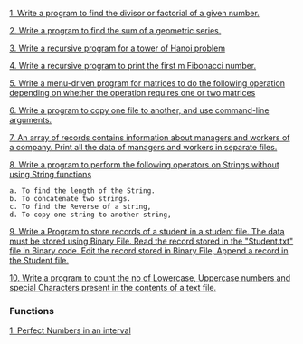 [1. Write a program to find the divisor or factorial of a given number.](https://github.com/ishaanbedi/ipu-c-programs-first-year/blob/main/1.c)

[2. Write a program to find the sum of a geometric series.](https://github.com/ishaanbedi/ipu-c-programs-first-year/blob/main/2.c)

[3. Write a recursive program for a tower of Hanoi problem](https://github.com/ishaanbedi/ipu-c-programs-first-year/blob/main/3.c)

[4. Write a recursive program to print the first m Fibonacci number.](https://github.com/ishaanbedi/ipu-c-programs-first-year/blob/main/4.c)

[5. Write a menu-driven program for matrices to do the following operation depending on whether the operation requires one or two matrices](https://github.com/ishaanbedi/ipu-c-programs-first-year/blob/main/5.c)
    
[6. Write a program to copy one file to another, and use command-line arguments.](https://github.com/ishaanbedi/ipu-c-programs-first-year/blob/main/6.c)

[7. An array of records contains information about managers and workers of a company. Print all the data of managers and workers in separate files.](https://github.com/ishaanbedi/ipu-c-programs-first-year/blob/main/7.c)

[8. Write a program to perform the following operators on Strings without using String functions](https://github.com/ishaanbedi/ipu-c-programs-first-year/tree/main/8)

    a. To find the length of the String.
    b. To concatenate two strings.
    c. To find the Reverse of a string,
    d. To copy one string to another string,

[9. Write a Program to store records of a student in a student file. The data must be stored using Binary File. Read the record stored in the "Student.txt" file in Binary code. Edit the record stored in Binary File, Append a record in the Student file.](https://github.com/ishaanbedi/ipu-c-programs-first-year/blob/main/9.c)

[10. Write a program to count the no of Lowercase, Uppercase numbers and special Characters present in the contents of a text file.](https://github.com/ishaanbedi/ipu-c-programs-first-year/blob/main/10.c)


### Functions

[1. Perfect Numbers in an interval](https://github.com/ishaanbedi/C-Programs-Ishaan-Bedi/blob/main/Functions/1.c)
